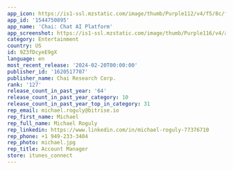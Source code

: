 ```yaml
---
app_icon: https://is1-ssl.mzstatic.com/image/thumb/Purple112/v4/f5/8c/fc/f58cfc86-b9ab-bb21-698f-3b35fd709d6b/AppIcon-1x_U007emarketing-0-7-0-85-220.png/1024x1024bb.png
app_id: '1544750895'
app_name: 'Chai: Chat AI Platform'
app_screenshot: https://is1-ssl.mzstatic.com/image/thumb/Purple116/v4/aa/80/28/aa802832-0b0d-a342-c82c-1b4aea31dbc5/0cb8e9c2-b6dc-48a3-bd87-4d7c6b4b369f_iPhone_-_1.jpg/1242x2688bb.png
category: Entertainment
country: US
id: 9Z3fDcyeE9gX
language: en
most_recent_release: '2024-02-20T00:00:00'
publisher_id: '1620517707'
publisher_name: Chai Research Corp.
rank: '127'
release_count_in_past_year: '64'
release_count_in_past_year_category: 10
release_count_in_past_year_top_in_category: 31
rep_email: michael.roguly@bitrise.io
rep_first_name: Michael
rep_full_name: Michael Roguly
rep_linkedin: https://www.linkedin.com/in/michael-roguly-77376710
rep_phone: +1 949-233-3404
rep_photo: michael.jpg
rep_title: Account Manager
store: itunes_connect
---
```

